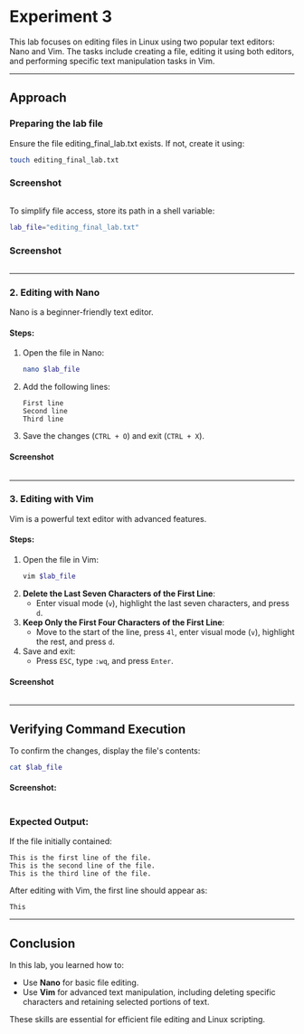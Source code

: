 # Experiment 3
This lab focuses on editing files in Linux using two popular text editors: Nano and Vim. The tasks include creating a file, editing it using both editors, and performing specific text manipulation tasks in Vim.

---

## Approach

### Preparing the lab file
Ensure the file editing_final_lab.txt exists. If not, create it using:
```bash
touch editing_final_lab.txt
```

### Screenshot
![]()


To simplify file access, store its path in a shell variable:
```bash
lab_file="editing_final_lab.txt"
```

### Screenshot
![]()

---

### 2. Editing with Nano
Nano is a beginner-friendly text editor.

#### Steps:
1. Open the file in Nano:
   ```bash
   nano $lab_file
   ```
2. Add the following lines:
   ```
   First line
   Second line
   Third line
   ```
3. Save the changes (`CTRL + O`) and exit (`CTRL + X`).

#### Screenshot
![]()

---

### 3. Editing with Vim
Vim is a powerful text editor with advanced features.

#### Steps:
1. Open the file in Vim:
   ```bash
   vim $lab_file
   ```
2. **Delete the Last Seven Characters of the First Line**:
   - Enter visual mode (`v`), highlight the last seven characters, and press `d`.
3. **Keep Only the First Four Characters of the First Line**:
   - Move to the start of the line, press `4l`, enter visual mode (`v`), highlight the rest, and press `d`.
4. Save and exit:
   - Press `ESC`, type `:wq`, and press `Enter`.


#### Screenshot
![]()

---

## Verifying Command Execution
To confirm the changes, display the file's contents:
```bash
cat $lab_file
```

#### Screenshot:
![]()

### Expected Output:
If the file initially contained:
```
This is the first line of the file.
This is the second line of the file.
This is the third line of the file.
```

After editing with Vim, the first line should appear as:
```
This
```

---

## Conclusion
In this lab, you learned how to:
- Use **Nano** for basic file editing.
- Use **Vim** for advanced text manipulation, including deleting specific characters and retaining selected portions of text.

These skills are essential for efficient file editing and Linux scripting.
